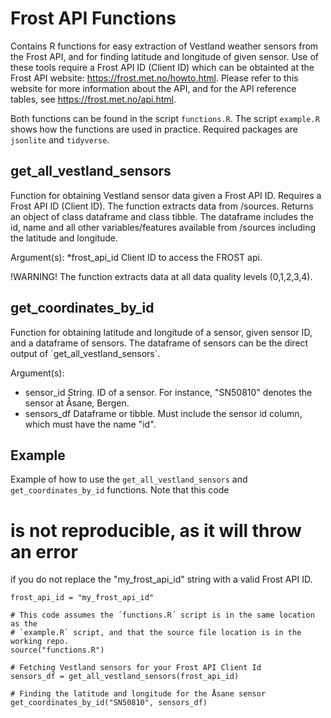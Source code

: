 # Frost API Functions
Contains R functions for easy extraction of Vestland weather sensors from the Frost API, and for finding latitude and longitude of given sensor.
Use of these tools require a Frost API ID (Client ID) which can be obtainted at the Frost API website: https://frost.met.no/howto.html.
Please refer to this website for more information about the API, and for the API reference tables, see https://frost.met.no/api.html.

Both functions can be found in the script `functions.R`. 
The script `example.R` shows how the functions are used in practice.
Required packages are `jsonlite` and `tidyverse`.

## get_all_vestland_sensors

Function for obtaining Vestland sensor data given a Frost API ID. Requires a Frost API ID (Client ID). 
The function extracts data from /sources. Returns an object of class dataframe and class tibble. 
The dataframe includes the id, name and all other variables/features available 
from /sources including the latitude and longitude.

Argument(s):
*frost_api_id           Client ID to access the FROST api.          


!WARNING! The function extracts data at all data quality levels (0,1,2,3,4).

## get_coordinates_by_id
Function for obtaining latitude and longitude of a sensor, given sensor ID, and a dataframe of sensors. 
The dataframe of sensors can be the direct output of ´get_all_vestland_sensors´.

Argument(s):
* sensor_id            String. ID of a sensor. For instance, "SN50810" denotes the sensor at Åsane, Bergen.
* sensors_df           Dataframe or tibble. Must include the sensor id column, which must have the name "id".


## Example

Example of how to use the `get_all_vestland_sensors`
and `get_coordinates_by_id` functions. Note that this code 
# is not reproducible, as it will throw an error
if you do not replace the "my_frost_api_id" string with
a valid Frost API ID. 

```
frost_api_id = "my_frost_api_id"

# This code assumes the ´functions.R´ script is in the same location as the 
# `example.R` script, and that the source file location is in the working repo.
source("functions.R")

# Fetching Vestland sensors for your Frost API Client Id
sensors_df = get_all_vestland_sensors(frost_api_id)

# Finding the latitude and longitude for the Åsane sensor
get_coordinates_by_id("SN50810", sensors_df)
```